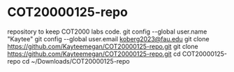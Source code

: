 # COT20000125-repo
 repository to keep COT2000 labs code.
git config --global user.name "Kaytee"
git config --global user.email koberg2023@fau.edu
git clone https://github.com/Kayteemegan/COT20000125-repo.git
git clone https://github.com/Kayteemegan/COT20000125-repo.git
cd COT20000125-repo
cd ~/Downloads/COT20000125-repo
